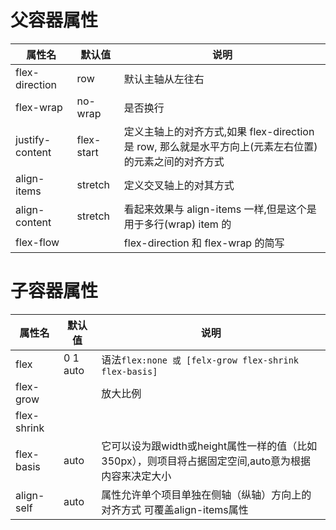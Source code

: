 # 父容器属性


| 属性名          | 默认值     | 说明                                                                                                  |
| --------------- | ---------- | ----------------------------------------------------------------------------------------------------- |
| flex-direction  | row        | 默认主轴从左往右                                                                                      |
| flex-wrap       | no-wrap    | 是否换行                                                                                              |
| justify-content | flex-start | 定义主轴上的对齐方式,如果 flex-direction 是 row, 那么就是水平方向上(元素左右位置)的元素之间的对齐方式 |
| align-items     | stretch    | 定义交叉轴上的对其方式                                                                                |
| align-content   | stretch    | 看起来效果与 align-items 一样,但是这个是用于多行(wrap) item 的                                        |
| flex-flow       |            | flex-direction 和 flex-wrap 的简写                                                                    |

# 子容器属性


| 属性名      | 默认值   | 说明                                                                                                |
| ----------- | -------- | --------------------------------------------------------------------------------------------------- |
| flex        | 0 1 auto | 语法`flex:none 或 [felx-grow flex-shrink flex-basis]`                                                  |
| flex-grow   |          | 放大比例                                                                                            |
| flex-shrink |          |                                                                                                     |
| flex-basis  | auto     | 它可以设为跟width或height属性一样的值（比如350px），则项目将占据固定空间,auto意为根据内容来决定大小 |
| align-self  | auto     | 属性允许单个项目单独在侧轴（纵轴）方向上的对齐方式 可覆盖align-items属性                            |

